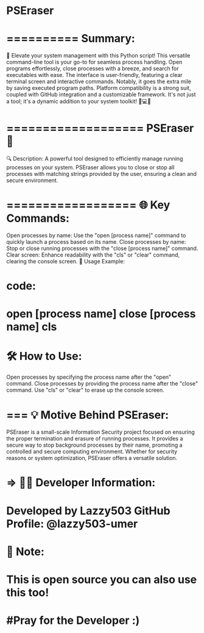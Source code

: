# PSEraser
==========
Summary:
=========

🚀 Elevate your system management with this Python script! This versatile command-line tool is your go-to for seamless process handling. Open programs effortlessly, close processes with a breeze, and search for executables with ease. The interface is user-friendly, featuring a clear terminal screen and interactive commands. Notably, it goes the extra mile by saving executed program paths. Platform compatibility is a strong suit, coupled with GitHub integration and a customizable framework. It's not just a tool; it's a dynamic addition to your system toolkit! 🔧💻✨

===================
PSEraser 🚀
==================

🔍 Description:
A powerful tool designed to efficiently manage running processes on your system. PSEraser allows you to close or stop all processes with matching strings provided by the user, ensuring a clean and secure environment.

==================
🌐 Key Commands:
==================
Open processes by name: Use the "open [process name]" command to quickly launch a process based on its name.
Close processes by name: Stop or close running processes with the "close [process name]" command.
Clear screen: Enhance readability with the "cls" or "clear" command, clearing the console screen.
📌 Usage Example:

code:
==================
open [process name]
close [process name]
cls
==================

🛠️ How to Use:
==================
Open processes by specifying the process name after the "open" command.
Close processes by providing the process name after the "close" command.
Use "cls" or "clear" to erase up the console screen.

===
💡 Motive Behind PSEraser:
===

PSEraser is a small-scale Information Security project focused on ensuring the proper termination and 
erasure of running processes. It provides a secure way to stop background processes by their name, promoting 
a controlled and secure computing environment. Whether for security reasons or system optimization, 
PSEraser offers a versatile solution.

=>
👨‍💻 Developer Information:
==

Developed by Lazzy503
GitHub Profile: @lazzy503-umer
===
🚧 Note:
===
This is open source you can also use this too!
===
#Pray for the Developer :)
=== 

